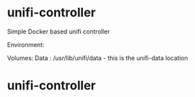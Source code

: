 # unifi-controller
Simple Docker based unifi controller

Environment:

Volumes:
Data : /usr/lib/unifi/data - this is the unifi-data location


# unifi-controller
